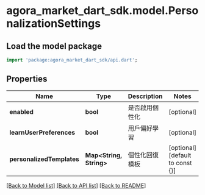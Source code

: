 # agora_market_dart_sdk.model.PersonalizationSettings

## Load the model package
```dart
import 'package:agora_market_dart_sdk/api.dart';
```

## Properties
Name | Type | Description | Notes
------------ | ------------- | ------------- | -------------
**enabled** | **bool** | 是否啟用個性化 | [optional] 
**learnUserPreferences** | **bool** | 用戶偏好學習 | [optional] 
**personalizedTemplates** | **Map<String, String>** | 個性化回復模板 | [optional] [default to const {}]

[[Back to Model list]](../README.md#documentation-for-models) [[Back to API list]](../README.md#documentation-for-api-endpoints) [[Back to README]](../README.md)


